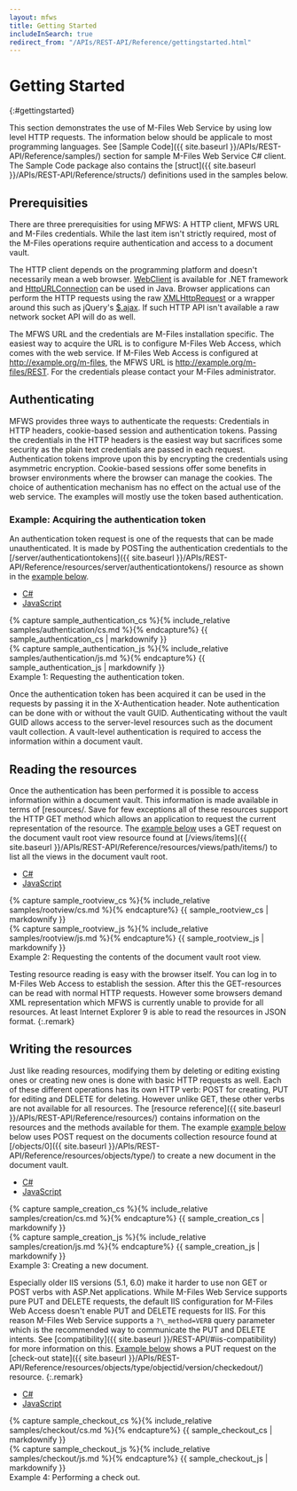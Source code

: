 ```yaml
---
layout: mfws
title: Getting Started
includeInSearch: true
redirect_from: "/APIs/REST-API/Reference/gettingstarted.html"
---
```


# Getting Started
{:#gettingstarted}

This section demonstrates the use of M-Files Web Service by using low level HTTP requests. The information below should be applicale to most programming languages. See [Sample Code]({{ site.baseurl }}/APIs/REST-API/Reference/samples/) section for sample M-Files Web Service C# client. The Sample Code package also contains the [struct]({{ site.baseurl }}/APIs/REST-API/Reference/structs/) definitions used in the samples below.

## Prerequisities

There are three prerequisities for using MFWS: A HTTP client, MFWS URL and M-Files credentials. While the last item isn't strictly required, most of the M-Files operations require authentication and access to a document vault.

The HTTP client depends on the programming platform and doesn't necessarily mean a web browser. [WebClient](http://msdn.microsoft.com/en-us/library/system.net.webclient.aspx) is available for .NET framework and [HttpURLConnection](http://docs.oracle.com/javase/6/docs/api/java/net/HttpURLConnection.html) can be used in Java. Browser applications can perform the HTTP requests using the raw [XMLHttpRequest](https://developer.mozilla.org/en-US/docs/DOM/XMLHttpRequest) or a wrapper around this such as jQuery's [\$.ajax](http://api.jquery.com/jQuery.ajax/). If such HTTP API isn't available a raw network socket API will do as well.

The MFWS URL and the credentials are M-Files installation specific. The easiest way to acquire the URL is to configure M-Files Web Access, which comes with the web service. If M-Files Web Access is configured at http://example.org/m-files, the MFWS URL is http://example.org/m-files/REST. For the credentials please contact your M-Files administrator.

## Authenticating

MFWS provides three ways to authenticate the requests: Credentials in HTTP headers, cookie-based session and authentication tokens. Passing the credentials in the HTTP headers is the easiest way but sacrifices some security as the plain text credentials are passed in each request. Authentication tokens improve upon this by encrypting the credentials using asymmetric encryption. Cookie-based sessions offer some benefits in browser environments where the browser can manage the cookies. The choice of authentication mechanism has no effect on the actual use of the web service. The examples will mostly use the token based authentication.

### Example: Acquiring the authentication token

An authentication token request is one of the requests that can be made unauthenticated. It is made by POSTing the authentication credentials to the [/server/authenticationtokens]({{ site.baseurl }}/APIs/REST-API/Reference/resources/server/authenticationtokens/) resource as shown in the [example below](#example-1).

<div class="sample" id="example-1">
	<div class="sample-code">
		<ul>
			<li><a href="#example-1-code-cs">C#</a></li>
			<li><a href="#example-1-code-js">JavaScript</a></li>
		</ul>
		<div id="example-1-code-cs">
			{% capture sample_authentication_cs %}{% include_relative samples/authentication/cs.md %}{% endcapture%}
			{{ sample_authentication_cs | markdownify }}
		</div>
		<div id="example-1-code-js">
			{% capture sample_authentication_js %}{% include_relative samples/authentication/js.md %}{% endcapture%}
			{{ sample_authentication_js | markdownify }}
		</div>
	</div>
	<div class="caption">
		<span class="caption-label">Example 1:</span>
		Requesting the authentication token.
	</div>
</div>

Once the authentication token has been acquired it can be used in the requests by passing it in the X-Authentication header. Note authentication can be done with or without the vault GUID. Authenticating without the vault GUID allows access to the server-level resources such as the document vault collection. A vault-level authentication is required to access the information within a document vault.

## Reading the resources

Once the authentication has been performed it is possible to access information within a document vault. This information is made available in terms of [resources/. Save for few exceptions all of these resources support the HTTP GET method which allows an application to request the current representation of the resource. The [example below](#example-2) uses a GET request on the document vault root view resource found at [/views/items]({{ site.baseurl }}/APIs/REST-API/Reference/resources/views/path/items/) to list all the views in the document vault root.

<div class="sample" id="example-2">
	<div class="sample-code">
		<ul>
			<li><a href="#example-2-code-cs">C#</a></li>
			<li><a href="#example-2-code-js">JavaScript</a></li>
		</ul>
		<div id="example-2-code-cs">
			{% capture sample_rootview_cs %}{% include_relative samples/rootview/cs.md %}{% endcapture%}
			{{ sample_rootview_cs | markdownify }}
		</div>
		<div id="example-2-code-js">
			{% capture sample_rootview_js %}{% include_relative samples/rootview/js.md %}{% endcapture%}
			{{ sample_rootview_js | markdownify }}
		</div>
	</div>
	<div class="caption">
		<span class="caption-label">Example 2:</span>
		Requesting the contents of the document vault root view.
	</div>
</div>

Testing resource reading is easy with the browser itself. You can log in to M-Files Web Access to establish the session. After this the GET-resources can be read with normal HTTP requests. However some browsers demand XML representation which MFWS is currently unable to provide for all resources. At least Internet Explorer 9 is able to read the resources in JSON format.
{:.remark}

## Writing the resources

Just like reading resources, modifying them by deleting or editing existing ones or creating new ones is done with basic HTTP requests as well. Each of these different operations has its own HTTP verb: POST for creating, PUT for editing and DELETE for deleting. However unlike GET, these other verbs are not available for all resources. The [resource reference]({{ site.baseurl }}/APIs/REST-API/Reference/resources/) contains information on the resources and the methods available for them. The example [example below](#example-3) below uses POST request on the documents collection resource found at [/objects/0]({{ site.baseurl }}/APIs/REST-API/Reference/resources/objects/type/) to create a new document in the document vault.

<div class="sample" id="example-3">
	<div class="sample-code">
		<ul>
			<li><a href="#example-3-code-cs">C#</a></li>
			<li><a href="#example-3-code-js">JavaScript</a></li>
		</ul>
		<div id="example-3-code-cs">
			{% capture sample_creation_cs %}{% include_relative samples/creation/cs.md %}{% endcapture%}
			{{ sample_creation_cs | markdownify }}
		</div>
		<div id="example-3-code-js">
			{% capture sample_creation_js %}{% include_relative samples/creation/js.md %}{% endcapture%}
			{{ sample_creation_js | markdownify }}
		</div>
	</div>
	<div class="caption">
		<span class="caption-label">Example 3:</span>
		Creating a new document.
	</div>
</div>

Especially older IIS versions (5.1, 6.0) make it harder to use non GET or POST verbs with ASP.Net applications. While M-Files Web Service supports pure PUT and DELETE requests, the default IIS configuration for M-Files Web Access doesn't enable PUT and DELETE requests for IIS. For this reason M-Files Web Service supports a `?\_method=VERB` query parameter which is the recommended way to communicate the PUT and DELETE intents. See [compatibility]({{ site.baseurl }}/REST-API/#iis-compatibility) for more information on this. [Example below](#example-4) shows a PUT request on the [check-out state]({{ site.baseurl }}/APIs/REST-API/Reference/resources/objects/type/objectid/version/checkedout/) resource.
{:.remark}

<div class="sample" id="example-4">
	<div class="sample-code">
		<ul>
			<li><a href="#example-4-code-cs">C#</a></li>
			<li><a href="#example-4-code-js">JavaScript</a></li>
		</ul>
		<div id="example-4-code-cs">
			{% capture sample_checkout_cs %}{% include_relative samples/checkout/cs.md %}{% endcapture%}
			{{ sample_checkout_cs | markdownify }}
		</div>
		<div id="example-4-code-js">
			{% capture sample_checkout_js %}{% include_relative samples/checkout/js.md %}{% endcapture%}
			{{ sample_checkout_js | markdownify }}
		</div>
	</div>
	<div class="caption">
		<span class="caption-label">Example 4:</span>
		Performing a check out.
	</div>
</div>


